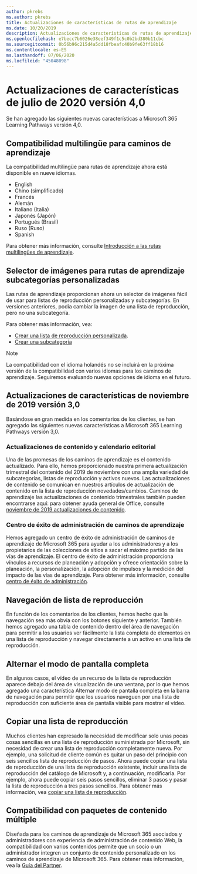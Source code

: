 ```yaml
---
author: pkrebs
ms.author: pkrebs
title: Actualizaciones de características de rutas de aprendizaje
ms.date: 10/20/2019
description: Actualizaciones de características de rutas de aprendizaje
ms.openlocfilehash: e7becc7b6026e38eef349f1c5c0b2bd380b11cbc
ms.sourcegitcommit: 0b56b96c215d4a5dd18fbeafc40b9fe63ff18b16
ms.contentlocale: es-ES
ms.lasthandoff: 07/06/2020
ms.locfileid: "45048098"
---
```

# <a name="july-2020-version-40-feature-updates"></a>Actualizaciones de características de julio de 2020 versión 4,0 

Se han agregado las siguientes nuevas características a Microsoft 365 Learning Pathways versión 4,0. 

## <a name="multilingual-support-for-learning-pathways"></a>Compatibilidad multilingüe para caminos de aprendizaje 
La compatibilidad multilingüe para rutas de aprendizaje ahora está disponible en nueve idiomas.  
- English     
- Chino (simplificado) 
- Francés 
- Alemán 
- Italiano (Italia) 
- Japonés (Japón) 
- Portugués (Brasil) 
- Ruso (Ruso) 
- Spanish 

Para obtener más información, consulte [Introducción a las rutas multilingües de aprendizaje](custom_overview.md). 

## <a name="image-picker-for-learning-pathways-custom-subcategories"></a>Selector de imágenes para rutas de aprendizaje subcategorías personalizadas 
Las rutas de aprendizaje proporcionan ahora un selector de imágenes fácil de usar para listas de reproducción personalizadas y subcategorías.  En versiones anteriores, podía cambiar la imagen de una lista de reproducción, pero no una subcategoría.  

Para obtener más información, vea:
- [Crear una lista de reproducción personalizada](custom_createnewplaylist.md). 
- [Crear una subcategoría](custom_createnewcat.md)

> [!NOTE]
> La compatibilidad con el idioma holandés no se incluirá en la próxima versión de la compatibilidad con varios idiomas para los caminos de aprendizaje. Seguiremos evaluando nuevas opciones de idioma en el futuro.

## <a name="november-2019-version-30-feature-updates"></a>Actualizaciones de características de noviembre de 2019 versión 3,0
Basándose en gran medida en los comentarios de los clientes, se han agregado las siguientes nuevas características a Microsoft 365 Learning Pathways versión 3,0.

### <a name="content-updates-and-editorial-calendar"></a>Actualizaciones de contenido y calendario editorial
Una de las promesas de los caminos de aprendizaje es el contenido actualizado. Para ello, hemos proporcionado nuestra primera actualización trimestral del contenido del 2019 de noviembre con una amplia variedad de subcategorías, listas de reproducción y activos nuevos. Las actualizaciones de contenido se comunican en nuestros artículos de actualización de contenido en la lista de reproducción novedades/cambios. Caminos de aprendizaje las actualizaciones de contenido trimestrales también pueden encontrarse aquí: para obtener ayuda general de Office, consulte [noviembre de 2019 actualizaciones de contenido](custom_contentupdates.md).

### <a name="learning-pathways-admin-success-center"></a>Centro de éxito de administración de caminos de aprendizaje
Hemos agregado un centro de éxito de administración de caminos de aprendizaje de Microsoft 365 para ayudar a los administradores y a los propietarios de las colecciones de sitios a sacar el máximo partido de las vías de aprendizaje. El centro de éxito de administración proporciona vínculos a recursos de planeación y adopción y ofrece orientación sobre la planeación, la personalización, la adopción de impulsos y la medición del impacto de las vías de aprendizaje. Para obtener más información, consulte [centro de éxito de administración](custom_successcenter.md).

## <a name="playlist-navigation"></a>Navegación de lista de reproducción
En función de los comentarios de los clientes, hemos hecho que la navegación sea más obvia con los botones siguiente y anterior. También hemos agregado una tabla de contenido dentro del área de navegación para permitir a los usuarios ver fácilmente la lista completa de elementos en una lista de reproducción y navegar directamente a un activo en una lista de reproducción.

## <a name="toggle-full-screen-mode"></a>Alternar el modo de pantalla completa
En algunos casos, el vídeo de un recurso de la lista de reproducción aparece debajo del área de visualización de una ventana, por lo que hemos agregado una característica Alternar modo de pantalla completa en la barra de navegación para permitir que los usuarios naveguen por una lista de reproducción con suficiente área de pantalla visible para mostrar el vídeo.

## <a name="copy-a-playlist"></a>Copiar una lista de reproducción
Muchos clientes han expresado la necesidad de modificar solo unas pocas cosas sencillas en una lista de reproducción suministrada por Microsoft, sin necesidad de crear una lista de reproducción completamente nueva. Por ejemplo, una solicitud de cliente común es quitar un paso del principio con seis sencillos lista de reproducción de pasos. Ahora puede copiar una lista de reproducción de una lista de reproducción existente, incluir una lista de reproducción del catálogo de Microsoft y, a continuación, modificarla. Por ejemplo, ahora puede copiar seis pasos sencillos, eliminar 3 pasos y pasar la lista de reproducción a tres pasos sencillos. Para obtener más información, vea [copiar una lista de reproducción](custom_copyplaylist.md).

## <a name="multi-content-pack-support"></a>Compatibilidad con paquetes de contenido múltiple
Diseñada para los caminos de aprendizaje de Microsoft 365 asociados y administradores con experiencia de administración de contenido Web, la compatibilidad con varios contenidos permite que un socio o un administrador integren un conjunto de contenido personalizado en los caminos de aprendizaje de Microsoft 365. Para obtener más información, vea la [Guía del Partner](custom_partnerguide.md).

